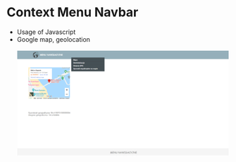 # Context Menu Navbar
* Usage of Javascript <br/>
* Google map, geolocation<br/><br/>
![picture](https://github.com/KarolinaLewinska/ContextMenu_JS/blob/master/ReadmeIMG/readmeIMG.PNG)<br/>


